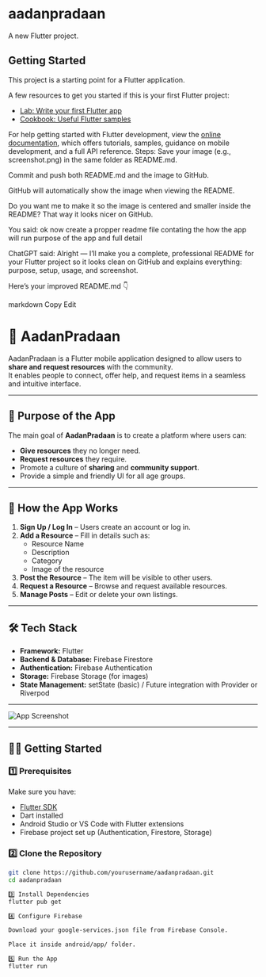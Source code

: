 # aadanpradaan

A new Flutter project.



## Getting Started

This project is a starting point for a Flutter application.

A few resources to get you started if this is your first Flutter project:

- [Lab: Write your first Flutter app](https://docs.flutter.dev/get-started/codelab)
- [Cookbook: Useful Flutter samples](https://docs.flutter.dev/cookbook)

For help getting started with Flutter development, view the
[online documentation](https://docs.flutter.dev/), which offers tutorials,
samples, guidance on mobile development, and a full API reference.
Steps:
Save your image (e.g., screenshot.png) in the same folder as README.md.

Commit and push both README.md and the image to GitHub.

GitHub will automatically show the image when viewing the README.

Do you want me to make it so the image is centered and smaller inside the README? That way it looks nicer on GitHub.








You said:
ok now create a propper readme file contating the how the app will run purpose of the app and full detail


ChatGPT said:
Alright — I’ll make you a complete, professional README for your Flutter project so it looks clean on GitHub and explains everything: purpose, setup, usage, and screenshot.

Here’s your improved README.md 👇

markdown
Copy
Edit
# 📱 AadanPradaan

AadanPradaan is a Flutter mobile application designed to allow users to **share and request resources** with the community.  
It enables people to connect, offer help, and request items in a seamless and intuitive interface.

---

## 📖 Purpose of the App

The main goal of **AadanPradaan** is to create a platform where users can:
- **Give resources** they no longer need.
- **Request resources** they require.
- Promote a culture of **sharing** and **community support**.
- Provide a simple and friendly UI for all age groups.

---

## 🚀 How the App Works

1. **Sign Up / Log In** – Users create an account or log in.
2. **Add a Resource** – Fill in details such as:
    - Resource Name
    - Description
    - Category
    - Image of the resource
3. **Post the Resource** – The item will be visible to other users.
4. **Request a Resource** – Browse and request available resources.
5. **Manage Posts** – Edit or delete your own listings.

---

## 🛠️ Tech Stack

- **Framework:** Flutter
- **Backend & Database:** Firebase Firestore
- **Authentication:** Firebase Authentication
- **Storage:** Firebase Storage (for images)
- **State Management:** setState (basic) / Future integration with Provider or Riverpod

---
![App Screenshot](screenshot.png)

---

## 🧑‍💻 Getting Started

### 1️⃣ Prerequisites
Make sure you have:
- [Flutter SDK](https://flutter.dev/docs/get-started/install)
- Dart installed
- Android Studio or VS Code with Flutter extensions
- Firebase project set up (Authentication, Firestore, Storage)

### 2️⃣ Clone the Repository
```bash
git clone https://github.com/yourusername/aadanpradaan.git
cd aadanpradaan

3️⃣ Install Dependencies
flutter pub get

4️⃣ Configure Firebase

Download your google-services.json file from Firebase Console.

Place it inside android/app/ folder.

5️⃣ Run the App
flutter run